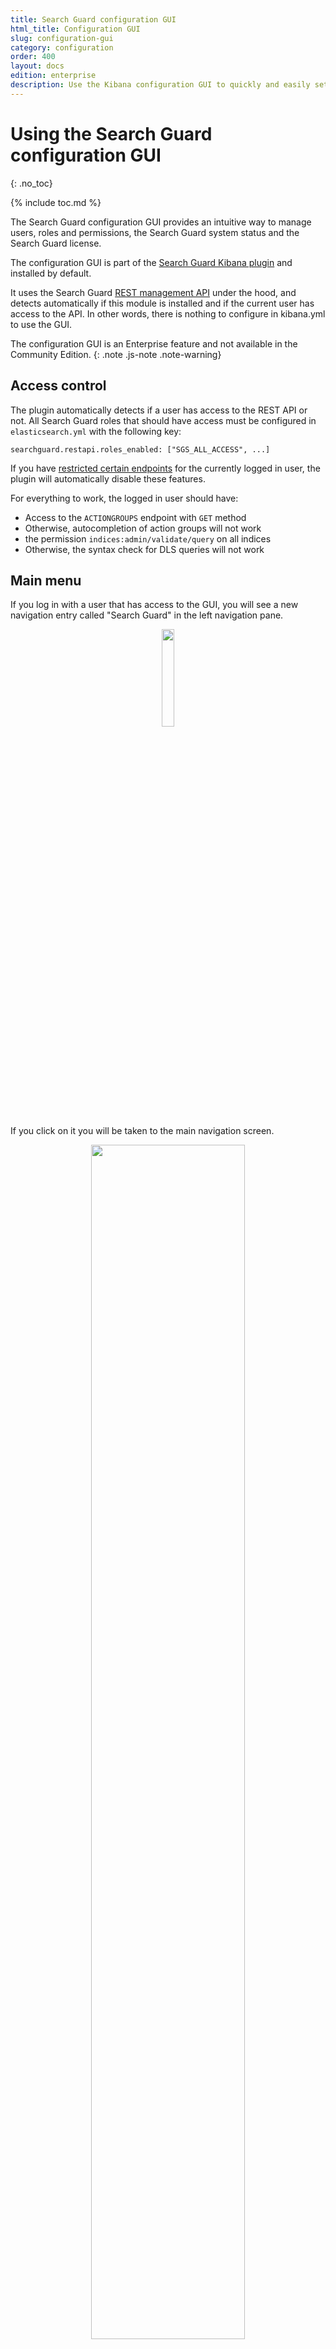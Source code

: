 ```yaml
---
title: Search Guard configuration GUI
html_title: Configuration GUI
slug: configuration-gui
category: configuration
order: 400
layout: docs
edition: enterprise
description: Use the Kibana configuration GUI to quickly and easily setup and configure Search Guard.
---
```

<!---
Copyright 2020 floragunn GmbH
-->

# Using the Search Guard configuration GUI
{: .no_toc}

{% include toc.md %}

The Search Guard configuration GUI provides an intuitive way to manage users, roles and permissions, the Search Guard system status and the Search Guard license.

The configuration GUI is part of the [Search Guard Kibana plugin](../_docs_kibana/kibana_installation.md) and installed by default.

It uses the Search Guard [REST management API](../_docs_rest_api/restapi_api_access.md) under the hood, and detects automatically if this module is installed and if the current user has access to the API. In other words, there is nothing to configure in kibana.yml to use the GUI.

The configuration GUI is an Enterprise feature and not available in the Community Edition.
{: .note .js-note .note-warning}

## Access control

The plugin automatically detects if a user has access to the REST API or not. All Search Guard roles that should have access must be configured in `elasticsearch.yml` with the following key:

```
searchguard.restapi.roles_enabled: ["SGS_ALL_ACCESS", ...]
```

If you have [restricted certain endpoints](../_docs_rest_api/restapi_api_access.md) for the currently logged in user, the plugin will automatically disable these features.

For everything to work, the logged in user should have:

* Access to the `ACTIONGROUPS` endpoint with `GET` method
 * Otherwise, autocompletion of action groups will not work
* the permission `indices:admin/validate/query` on all indices
 * Otherwise, the syntax check for DLS queries will not work

## Main menu

If you log in with a user that has access to the GUI, you will see a new navigation entry called "Search Guard" in the left navigation pane.

<p align="center">
<img src="kibana_gui_nav.png" style="width: 20%" class="md_image"/>
</p>


If you click on it you will be taken to the main navigation screen.

<p align="center">
<img src="kibana_gui_main.png" style="width: 70%" class="md_image"/>
</p>

To edit user, roles and permissions click on:

* Action Groups: Edit action groups
* Roles Mappings: Map users, backend roles and hostnames to Search Guard roles
* Roles: Manage Search Guard roles, permissions, DLS/FLS and tenants
* Internal User Database: Add end edit users stored in the Internal User Database authentication backend

For managing Search Guard:

* Authentication & Authorization: Display the currently configured authentication and authorization modules and their settings
* License & System Info: Display the system status and the loaded modules, display and upload Search Guard licenses
* Purge Cache: Purge all Search Guard internal caches

## Listing Resources

If you click on any of the resources menu items, you will see a screen which lists all resources with additional infos. For example, the "Search Guard Roles" listing will display the cluster permissions, any indices with configured permissions and the tenants for each role.

<p align="center">
<img src="kibana_gui_list.png" style="width: 100%;border: 1px solid"/>
</p>

You can filter the list of resources and add a new resource by using the controls on the top of the table:

<p align="center">
<img src="kibana_gui_filterbar.png" style="width: 100%" class="md_image"/>
</p>

For each resource, you can decide to edit, clone or delete it by using the controls on the right:

<p align="center">
<img src="kibana_gui_edit_clone_delete.png" style="width: 20%" class="md_image"/>
</p>


## Reserved Resources

If a resource is reserved, it is marked underneath the resource name. You cannot edit or delete reserved resources. 

<p align="center">
<img src="kibana_gui_reserved.png" style="width: 20%" class="md_image"/>
</p>


If you want to mark or unmark a resource, you need to change the readonly flag in the respective configuration YAML file and upload the changes via `sgadmin`. Example:

```
sg_kibana_server:
  readonly: false
  ...
```

### Cloning Resources

If you want to copy any resource, including reserved resources, you can always use the "Clone" button.

## Editing Resources

Depending on the type of resource, the edit screens will look slightly different. Most settings are self-explanatory. 

### Permissions dialogue

With the permissions dialogue you can edit permissions for:

* Roles on cluster-level
* Roles on index level
* Action Groups

The recommended way to manage permissions is to use the built-in action groups that ship with Search Guard. If you want to edit permissions on a more fine-grained level, you can click on the "Advanced" checkbox will will let you edit single permissions.

<p align="center">
<img src="kibana_gui_permissions.png" style="width: 70%" class="md_image"/>
</p>

### Index- and Document-Type Permissions

To edit index-level permissions, you need to first select the index and the document type you want to edit permissions for. You can then so so in the permissions dialogue displayed below.

<p align="center">
<img src="kibana_index_level_permissions.png" style="width: 70%" class="md_image"/>
</p>

Since document types are deprecated in Elasticsearch 6, document type level permissions will be removed in Search Guard 7.
{: .note .js-note .note-warning}

### Index- and Document-Type Permissions

If you want to add new index- and document-type permissions, click on the "Add new index and document Type" button. You need to enter and save the indexname and document-type name before you can configure the permissions.

<p align="center">
<img src="kibana_gui_add_index.png" style="width: 70%" class="md_image"/>
</p>

### Document- and Field-Level-Security

You can configure Document- and Field-Level-Security for each role and index separately. First, select the index you want to edit. 

You can then enter the Document-Level security in the text field under "Document Level Security Query". Clicking on the tick symbol will validate the query syntactically.

For Fiel-Level-Security you can list the fields, and specify if they should be included (white-listed) or excluded (black-listed).

<p align="center">
<img src="kibana_gui_dlsfls.png" style="width: 70%" class="md_image"/>
</p>

### Tenants

The "Tenants" tab on the edit roles screen allows you to add and remove tenants for any role. You can define whether the role should have read/write acess or read-only access to the tenant:

<p align="center">
<img src="kibana_gui_tenants.png" style="width: 70%" class="md_image"/>
</p>


## Authentication and Authorization settings

By clicking on the Authentication & Authorization navigation entry, you can display the currently configured authentication and authorization domains. Disabled domains are greyed out. By clicking on the arrow symbol besided any domain, you can display its configuration.

<p align="center">
<img src="kibana_gui_auth.png" style="width: 70%" class="md_image"/>
</p>

## License & System Status

The License & System Status displays the deployed Search Guard license, and also information about the loaded Search Guard modules and its version number.

By clicking on "Upload license" you can upload an Enterprise License to your cluster.

<p align="center">
<img src="kibana_gui_license.png" style="width: 70%" class="md_image"/>
</p>

## Purging the Cache

The "Purge Cache" button will purge all Search Guard internal caches on all nodes.